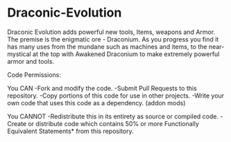Draconic-Evolution
==================

Draconic Evolution adds powerful new tools, Items, weapons and Armor. The premise is the enigmatic ore - Draconium. As you progress you find it has many uses from the mundane such as machines and items, to the near-mystical at the top with Awakened Draconium to make extremely powerful armor and tools.

Code Permissions:

You CAN
-Fork and modify the code.
-Submit Pull Requests to this repository.
-Copy portions of this code for use in other projects.
-Write your own code that uses this code as a dependency. (addon mods)

You CANNOT
-Redistribute this in its entirety as source or compiled code.
-Create or distribute code which contains 50% or more Functionally Equivalent Statements* from this repository.
